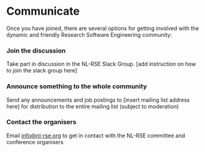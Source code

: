 # Communicate

Once you have joined, there are several options for getting involved with the dynamic and friendly
Research Software Engineering community:

### Join the discussion

Take part in discussion in the NL-RSE Slack Group. [add instruction on how to join the slack group here]

### Announce something to the whole community

Send any announcements and job postings to [insert mailing list address here] for distribution to the entire mailing list (subject to moderation)

### Contact the organisers

Email info@nl-rse.org to get in contact with the NL-RSE committee and conference organisers





